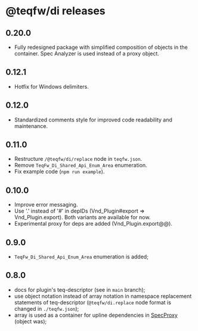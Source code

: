 # @teqfw/di releases

## 0.20.0

* Fully redesigned package with simplified composition of objects in the container. Spec Analyzer is used instead of a
  proxy object.

## 0.12.1

* Hotfix for Windows delimiters.

## 0.12.0

* Standardized comments style for improved code readability and maintenance.

## 0.11.0

* Restructure `/@teqfw/di/replace` node in `teqfw.json`.
* Remove `TeqFw_Di_Shared_Api_Enum_Area` enumeration.
* Fix example code (`npm run example`).

## 0.10.0

* Improve error messaging.
* Use '.' instead of '#' in depIDs (Vnd_Plugin#export => Vnd_Plugin.export). Both variants are available for now.
* Experimental proxy for deps are added (Vnd_Plugin.export@@).

## 0.9.0

* `TeqFw_Di_Shared_Api_Enum_Area` enumeration is added;

## 0.8.0

* docs for plugin's teq-descriptor (see in `main` branch);
* use object notation instead of array notation in namespace replacement statements of
  teq-descriptor (`@teqfw/di.replace` node format is changed in `./teqfw.json`);
* array is used as a container for upline dependencies in [SpecProxy](./src/Shared/SpecProxy.mjs) (object was);
